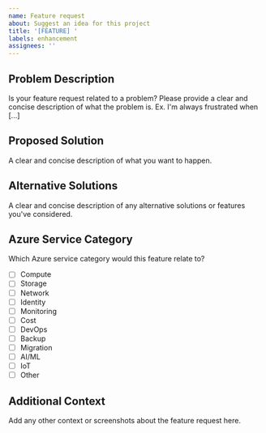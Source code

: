 ```yaml
---
name: Feature request
about: Suggest an idea for this project
title: '[FEATURE] '
labels: enhancement
assignees: ''
---
```


## Problem Description

Is your feature request related to a problem? Please provide a clear and concise description of what the problem is. Ex. I'm always frustrated when [...]

## Proposed Solution

A clear and concise description of what you want to happen.

## Alternative Solutions

A clear and concise description of any alternative solutions or features you've considered.

## Azure Service Category

Which Azure service category would this feature relate to?

- [ ] Compute
- [ ] Storage
- [ ] Network
- [ ] Identity
- [ ] Monitoring
- [ ] Cost
- [ ] DevOps
- [ ] Backup
- [ ] Migration
- [ ] AI/ML
- [ ] IoT
- [ ] Other

## Additional Context

Add any other context or screenshots about the feature request here.